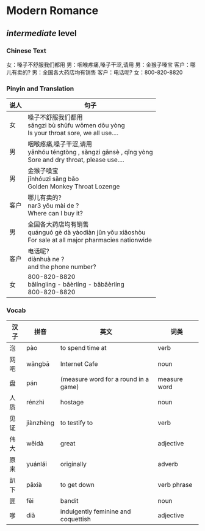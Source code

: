 # Modern Romance
## *intermediate* level

### Chinese Text
女：嗓子不舒服我们都用
男：咽喉疼痛,嗓子干涩,请用
男：金猴子嗓宝
客户：哪儿有卖的?
男：全国各大药店均有销售
客户：电话呢?
女：800-820-8820

### Pinyin and Translation
|说人|句子|
|----|----|
|女|嗓子不舒服我们都用<br />sǎngzi bù shūfu wǒmen dōu yòng<br />Is your throat sore, we all use....|
|男|咽喉疼痛,嗓子干涩,请用<br />yānhóu téngtòng , sǎngzi gānsè , qǐng yòng<br />Sore and dry throat, please use....|
|男|金猴子嗓宝<br />jīnhóuzi sǎng bǎo<br />Golden Monkey Throat Lozenge|
|客户|哪儿有卖的?<br />nar3 yǒu mài de ?<br />Where can I buy it?|
|男|全国各大药店均有销售<br />quánguó gè dà yàodiàn jūn yǒu xiāoshòu<br />For sale at all major pharmacies nationwide|
|客户|电话呢?<br />diànhuà ne ?<br />and the phone number?|
|女|800-820-8820<br />bālínglíng - bāèrlíng - bābāèrlíng<br />800-820-8820|
### Vocab
|汉子|拼音|英文|词类|
|----|----|----|----|
|泡|pào|to spend time at|verb|
|网吧|wǎngbā|Internet Cafe|noun|
|盘|pán|(measure word for a round in a game)|measure word|
|人质|rénzhì|hostage|noun|
|见证|jiànzhèng|to testify to|verb|
|伟大|wěidà|great|adjective|
|原来|yuánlái|originally|adverb|
|趴下|pāxià|to get down|verb phrase|
|匪|fěi|bandit|noun|
|嗲|diǎ|indulgently feminine and coquettish|adjective|